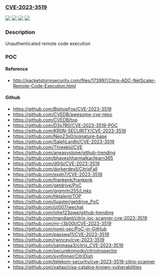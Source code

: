 ### [CVE-2023-3519](https://cve.mitre.org/cgi-bin/cvename.cgi?name=CVE-2023-3519)
![](https://img.shields.io/static/v1?label=Product&message=NetScaler%20ADC%E2%80%AF&color=blue)
![](https://img.shields.io/static/v1?label=Product&message=NetScaler%20Gateway&color=blue)
![](https://img.shields.io/static/v1?label=Version&message=13.1%3C%2049.13%20&color=brighgreen)
![](https://img.shields.io/static/v1?label=Vulnerability&message=CWE-94%20Improper%20Control%20of%20Generation%20of%20Code%20('Code%20Injection')&color=brighgreen)

### Description

Unauthenticated remote code execution

### POC

#### Reference
- http://packetstormsecurity.com/files/173997/Citrix-ADC-NetScaler-Remote-Code-Execution.html

#### Github
- https://github.com/BishopFox/CVE-2023-3519
- https://github.com/CVEDB/awesome-cve-repo
- https://github.com/CVEDB/top
- https://github.com/D3s7R0/CVE-2023-3519-POC
- https://github.com/KR0N-SECURITY/CVE-2023-3519
- https://github.com/Neo23x0/signature-base
- https://github.com/SalehLardhi/CVE-2023-3519
- https://github.com/Threekiii/CVE
- https://github.com/aneasystone/github-trending
- https://github.com/bhaveshharmalkar/learn365
- https://github.com/d0rb/CVE-2023-3519
- https://github.com/dorkerdevil/CitrixFall
- https://github.com/exph7/CVE-2023-3519
- https://github.com/frankenk/frankenk
- https://github.com/getdrive/PoC
- https://github.com/grgmrtn255/Links
- https://github.com/hktalent/TOP
- https://github.com/iluaster/getdrive_PoC
- https://github.com/izj007/wechat
- https://github.com/johe123qwe/github-trending
- https://github.com/mandiant/citrix-ioc-scanner-cve-2023-3519
- https://github.com/mr-r3b00t/CVE-2023-3519
- https://github.com/nomi-sec/PoC-in-GitHub
- https://github.com/passwa11/CVE-2023-3519
- https://github.com/rwincey/cve-2023-3519
- https://github.com/sanmasa3/citrix_CVE-2023-3519
- https://github.com/securekomodo/citrixInspector
- https://github.com/synfinner/CitriDish
- https://github.com/telekom-security/cve-2023-3519-citrix-scanner
- https://github.com/xaitax/cisa-catalog-known-vulnerabilities


